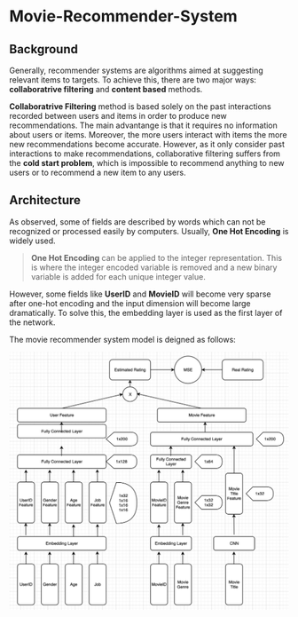 # Movie-Recommender-System

## Background

Generally, recommender systems are algorithms aimed at suggesting relevant items to targets. To achieve this, there are two major ways: **collaboratrive filtering** and **content based** methods.

**Collaboratrive Filtering** method is based solely on the past interactions recorded between users and items in order to produce new recommendations. The main advantange is that it requires no information about users or items. Moreover, the more users interact with items the more new recommendations become accurate. However, as it only consider past interactions to make recommendations, collaborative filtering suffers from the **cold start problem**, which is impossible to recommend anything to new users or to recommend a new item to any users.

## Architecture

As observed, some of fields are described by words which can not be recognized or processed easily by computers. Usually, **One Hot Encoding** is widely used.

>**One Hot Encoding** can be applied to the integer representation. This is where the integer encoded variable is removed and a new binary variable is added for each unique integer value.

However, some fields like **UserID** and **MovieID** will become very sparse after one-hot encoding and the input dimension will become large dramatically. To solve this, the embedding layer is used as the first layer of the network.

The movie recommender system model is deigned as follows:

![model_design](images/model_design.png)